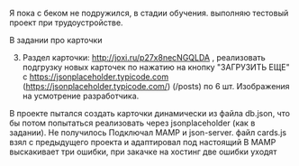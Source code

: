 Я пока с беком не подружился, в стадии обучения. выполняю тестовый проект при трудоустройстве.

В задании про карточки

3) Раздел карточки: http://joxi.ru/p27x8necNGQLDA , реализовать подгрузку новых карточек по нажатию на кнопку "ЗАГРУЗИТЬ ЕЩЕ" с https://jsonplaceholder.typicode.com (https://jsonplaceholder.typicode.com/) (/posts) по 6 шт. Изображения на усмотрение разработчика.

В проекте пытался создать карточки динамически из файла db.json, что бы потом попытаться реализовать через jsonplaceholder (как в задании). Не получилось
Подключал MAMP и json-server.
файл cards.js взял с предыдущего проекта и адаптировал под настоящий
В  MAMP выскакивает три ошибки, при закачке на хостинг две ошибки уходят

